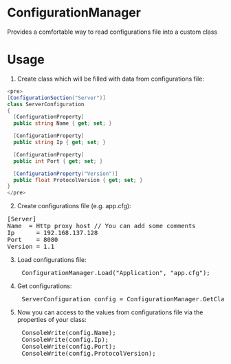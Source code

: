 ConfigurationManager
====================

Provides a comfortable way to read configurations file into a custom class

Usage
====================
  1. Create class which will be filled with data from configurations file:
```csharp
<pre>
[ConfigurationSection("Server")]
class ServerConfiguration
{
  [ConfigurationProperty]
  public string Name { get; set; }

  [ConfigurationProperty]
  public string Ip { get; set; }

  [ConfigurationProperty]
  public int Port { get; set; }

  [ConfigurationProperty("Version")]
  public float ProtocolVersion { get; set; }
}
</pre>
```
  2. Create configurations file (e.g. app.cfg):
<pre>
[Server]
Name  = Http proxy host // You can add some comments
Ip		= 192.168.137.128 
Port	= 8080
Version	= 1.1
</pre>  
  3. Load configurations file:
<pre>
    ConfigurationManager.Load("Application", "app.cfg");
</pre>
  4. Get configurations:
<pre>
    ServerConfiguration config = ConfigurationManager.GetClass<ServerConfiguration>("Application");
</pre>
  5. Now you can access to the values from configurations file via the properties of your class:
<pre>
    ConsoleWrite(config.Name);
    ConsoleWrite(config.Ip);
    ConsoleWrite(config.Port);
    ConsoleWrite(config.ProtocolVersion);
</pre>







